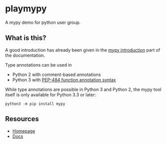 # playmypy

A mypy demo for python user group.

## What is this?

A good introduction has already been given in the [mypy introduction][3] part
of the documentation.

Type annotations can be used in

* Python 2 with comment-based annotations
* Python 3 with [PEP-484 function annotation syntax][4]

While type annotations are possible in Python 3 and Python 2,
the mypy tool itself is only available for Python 3.3 or later:

    python3 -m pip install mypy



## Resources

* [Homepage][1]
* [Docs][2]

[1]: http://mypy-lang.org/
[2]: http://mypy.readthedocs.io/en/latest/index.html
[3]: http://mypy.readthedocs.io/en/latest/introduction.html
[4]: https://www.python.org/dev/peps/pep-0484/
